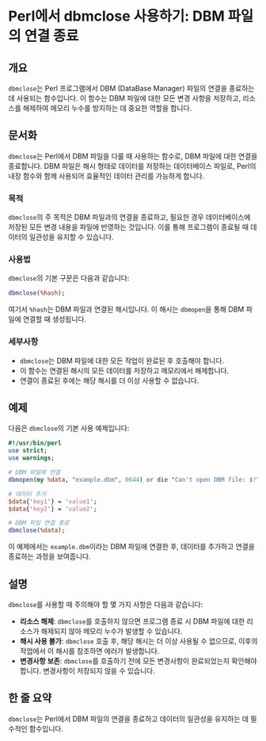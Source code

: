 <!--
Meta Description: # Perl에서 dbmclose 사용하기: DBM 파일의 연결 종료 ## 개요 `dbmclose`는 Perl 프로그램에서 DBM (DataBase Manager) 파일의 연결을 종료하는 데 사용되는 함수입니다. 이 함수는 DBM 파일에 대한 모든 변경 사항을 저장하고,...
Meta Keywords: dbm, dbmclose, 파일에, 연결을, perl
-->

# Perl에서 dbmclose 사용하기: DBM 파일의 연결 종료

## 개요
`dbmclose`는 Perl 프로그램에서 DBM (DataBase Manager) 파일의 연결을 종료하는 데 사용되는 함수입니다. 이 함수는 DBM 파일에 대한 모든 변경 사항을 저장하고, 리소스를 해제하여 메모리 누수를 방지하는 데 중요한 역할을 합니다.

## 문서화
`dbmclose`는 Perl에서 DBM 파일을 다룰 때 사용하는 함수로, DBM 파일에 대한 연결을 종료합니다. DBM 파일은 해시 형태로 데이터를 저장하는 데이터베이스 파일로, Perl의 내장 함수와 함께 사용되어 효율적인 데이터 관리를 가능하게 합니다.

### 목적
`dbmclose`의 주 목적은 DBM 파일과의 연결을 종료하고, 필요한 경우 데이터베이스에 저장된 모든 변경 내용을 파일에 반영하는 것입니다. 이를 통해 프로그램이 종료될 때 데이터의 일관성을 유지할 수 있습니다.

### 사용법
`dbmclose`의 기본 구문은 다음과 같습니다:

```perl
dbmclose(%hash);
```

여기서 `%hash`는 DBM 파일과 연결된 해시입니다. 이 해시는 `dbmopen`을 통해 DBM 파일에 연결할 때 생성됩니다.

### 세부사항
- `dbmclose`는 DBM 파일에 대한 모든 작업이 완료된 후 호출해야 합니다.
- 이 함수는 연결된 해시의 모든 데이터를 저장하고 메모리에서 해제합니다.
- 연결이 종료된 후에는 해당 해시를 더 이상 사용할 수 없습니다.

## 예제
다음은 `dbmclose`의 기본 사용 예제입니다:

```perl
#!/usr/bin/perl
use strict;
use warnings;

# DBM 파일에 연결
dbmopen(my %data, "example.dbm", 0644) or die "Can't open DBM file: $!";

# 데이터 추가
$data{'key1'} = 'value1';
$data{'key2'} = 'value2';

# DBM 파일 연결 종료
dbmclose(%data);
```

이 예제에서는 `example.dbm`이라는 DBM 파일에 연결한 후, 데이터를 추가하고 연결을 종료하는 과정을 보여줍니다.

## 설명
`dbmclose`를 사용할 때 주의해야 할 몇 가지 사항은 다음과 같습니다:

- **리소스 해제**: `dbmclose`를 호출하지 않으면 프로그램 종료 시 DBM 파일에 대한 리소스가 해제되지 않아 메모리 누수가 발생할 수 있습니다.
- **해시 사용 불가**: `dbmclose` 호출 후, 해당 해시는 더 이상 사용될 수 없으므로, 이후의 작업에서 이 해시를 참조하면 에러가 발생합니다.
- **변경사항 보존**: `dbmclose`를 호출하기 전에 모든 변경사항이 완료되었는지 확인해야 합니다. 변경사항이 저장되지 않을 수 있습니다.

## 한 줄 요약
`dbmclose`는 Perl에서 DBM 파일의 연결을 종료하고 데이터의 일관성을 유지하는 데 필수적인 함수입니다.
